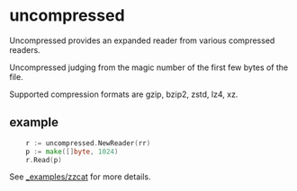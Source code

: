 # uncompressed

Uncompressed provides an expanded reader from various compressed readers.

Uncompressed judging from the magic number of the first few bytes of the file.

Supported compression formats are gzip, bzip2, zstd, lz4, xz.

## example

```go
    r := uncompressed.NewReader(rr)
    p := make([]byte, 1024)
    r.Read(p)
```

See [_examples/zzcat](_examples/zzcat/main.go) for more details.
